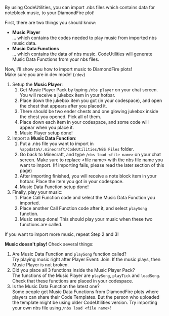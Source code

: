 By using CodeUtilities, you can import .nbs files which contains data for noteblock music, to your DiamondFire plot!

First, there are two things you should know:
- **Music Player**  
  … which contains the codes needed to play music from imported nbs music data.
- **Music Data Functions**  
  … which contains the data of nbs music. CodeUtilities will generate Music Data Functions from your nbs files.

Now, I'll show you how to import music to DiamondFire plots!  
Make sure you are in dev mode! (`/dev`)
1. Setup the **Music Player**:
    1. Get Music Player Pack by typing `/nbs player` on your chat screen. You will receive a jukebox item in your hotbar.
    2. Place down the jukebox item you got (in your codespace), and open the chest that appears after you placed it.
    3. There should be two ender chests and one glowing jukebox inside the chest you opened. Pick all of them.
    4. Place down each item in your codespace, and some code will appear when you place it.
    5. Music Player setup done!
2. Import a **Music Data Function**:
    1. Put a .nbs file you want to import in `%appdata%/.minecraft/CodeUtilities/NBS Files` folder.
    2. Go back to Minecraft, and type `/nbs load <file name>` on your chat screen. Make sure to replace \<file name\> with the nbs file name you want to import.  (If importing fails, please read the later section of this page)
    3. After importing finished, you will receive a note block item in your hotbar. Place the item you got in your codespace.
    4. Music Data Function setup done!
3. Finally, play your music:
    1. Place Call Function code and select the Music Data Function you imported.
    2. Place another Call Function code after it, and select `playSong` function.
    3. Music setup done! This should play your music when these two functions are called.

If you want to import more music, repeat Step 2 and 3!

**Music doesn't play!**
Check several things:
1. Are Music Data Function and `playSong` function called?  
   Try playing music right after Player Event: Join. If the music plays, then Music Player is not broken.
2. Did you place all 3 functions inside the Music Player Pack?  
   The functions of the Music Player are `playSong`, `playTick` and `loadSong`. Check that these functions are placed in your codespace.
3. Is the Music Data Function the latest one?  
   Some people get Music Data Functions from DiamondFire plots where players can share their Code Templates. But the person who uploaded the template might be using older CodeUtilities version. Try importing your own nbs file using `/nbs load <file name>`!